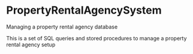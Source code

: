 # PropertyRentalAgencySystem
Managing a property rental agency database 

This is a set of SQL queries and stored procedures to manage a property rental agency setup
